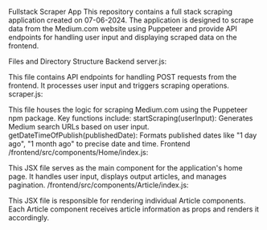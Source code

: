 Fullstack Scraper App
This repository contains a full stack scraping application created on 07-06-2024. The application is designed to scrape data from the Medium.com website using Puppeteer and provide API endpoints for handling user input and displaying scraped data on the frontend.

Files and Directory Structure
Backend
server.js:

This file contains API endpoints for handling POST requests from the frontend.
It processes user input and triggers scraping operations.
scraper.js:

This file houses the logic for scraping Medium.com using the Puppeteer npm package.
Key functions include:
startScraping(userInput): Generates Medium search URLs based on user input.
getDateTimeOfPublish(publishedDate): Formats published dates like "1 day ago", "1 month ago" to precise date and time.
Frontend
/frontend/src/components/Home/index.js:

This JSX file serves as the main component for the application's home page.
It handles user input, displays output articles, and manages pagination.
/frontend/src/components/Article/index.js:

This JSX file is responsible for rendering individual Article components.
Each Article component receives article information as props and renders it accordingly.
